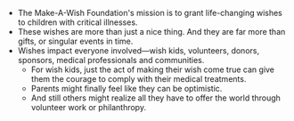- The Make-A-Wish Foundation's mission is to grant life-changing wishes to children with critical illnesses.
- These wishes are more than just a nice thing. And they are far more than gifts, or singular events in time. 
- Wishes impact everyone involved—wish kids, volunteers, donors, sponsors, medical professionals and communities. 
	- For wish kids, just the act of making their wish come true can give them the courage to comply with their medical treatments. 
	- Parents might finally feel like they can be optimistic. 
	- And still others might realize all they have to offer the world through volunteer work or philanthropy. 